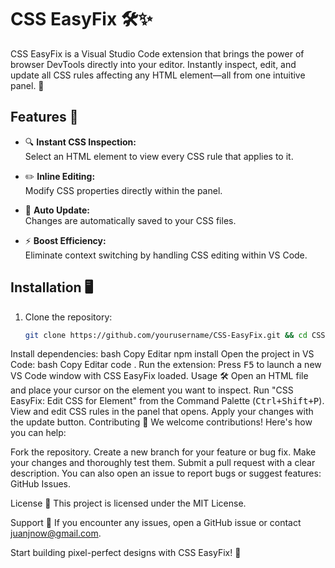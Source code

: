 # CSS EasyFix 🛠️✨

CSS EasyFix is a Visual Studio Code extension that brings the power of browser DevTools directly into your editor. Instantly inspect, edit, and update all CSS rules affecting any HTML element—all from one intuitive panel. 🚀

## Features 🌟

- 🔍 **Instant CSS Inspection:**  
  Select an HTML element to view every CSS rule that applies to it.

- ✏️ **Inline Editing:**  
  Modify CSS properties directly within the panel.

- 💾 **Auto Update:**  
  Changes are automatically saved to your CSS files.

- ⚡ **Boost Efficiency:**  
  Eliminate context switching by handling CSS editing within VS Code.

## Installation 🖥️

1. Clone the repository:
   ```bash
   git clone https://github.com/yourusername/CSS-EasyFix.git && cd CSS-EasyFix
Install dependencies:
bash
Copy
Editar
npm install
Open the project in VS Code:
bash
Copy
Editar
code .
Run the extension:
Press <kbd>F5</kbd> to launch a new VS Code window with CSS EasyFix loaded.
Usage 🛠️
Open an HTML file and place your cursor on the element you want to inspect.
Run "CSS EasyFix: Edit CSS for Element" from the Command Palette (<kbd>Ctrl+Shift+P</kbd>).
View and edit CSS rules in the panel that opens. Apply your changes with the update button.
Contributing 🤝
We welcome contributions! Here's how you can help:

Fork the repository.
Create a new branch for your feature or bug fix.
Make your changes and thoroughly test them.
Submit a pull request with a clear description.
You can also open an issue to report bugs or suggest features: GitHub Issues.

License 📜
This project is licensed under the MIT License.

Support 📧
If you encounter any issues, open a GitHub issue or contact juanjnow@gmail.com.

Start building pixel-perfect designs with CSS EasyFix! 🎉
